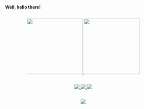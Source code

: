 **Well, hello there!**
##

<!-- Github stats -->
<div align="center">
  <a href="https://github.com/silvaronald">
  <img height="180em" src="https://github-readme-stats.vercel.app/api?username=silvaronald&show_icons=true&theme=dark&include_all_commits=true&count_private=false"/>
  <img height="180em" src="https://github-readme-stats.vercel.app/api/top-langs/?username=silvaronald&layout=compact&langs_count=7&theme=dark"/>
</div>

##

<!-- Skills -->
<div align="center"> 
  <img src="https://img.shields.io/badge/C-00599C?style=for-the-badge&logo=c&logoColor=white" target="_blank">
  <img src="https://img.shields.io/badge/C%2B%2B-00599C?style=for-the-badge&logo=c%2B%2B&logoColor=white">
  <img src="https://img.shields.io/badge/Python-14354C?style=for-the-badge&logo=python&logoColor=white">
</div>

##

<!-- Socials -->
<div align="center"> 
  <a href="https://www.linkedin.com/in/ronald-da-silva-08a859215/" target="_blank"><img src="https://img.shields.io/badge/-LinkedIn-%230077B5?style=for-the-badge&logo=linkedin&logoColor=white" target="_blank"></a> 
</div>
